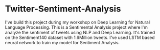 # Twitter-Sentiment-Analysis

I've build this project during my workshop on Deep Learning for Natural Language Processing. This is a Sentimental Analysis project where I'm analyze the sentiment of tweets using NLP and Deep Learning. It's trained on the Sentiment140 dataset with 1.6Million tweets. I've used LSTM based neural network to train my model for Sentiment Analysis.
